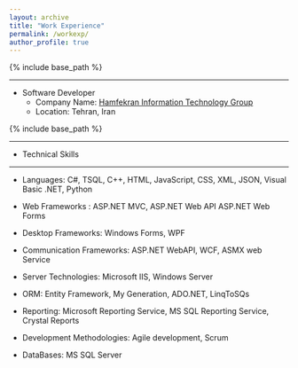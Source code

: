 ```yaml
---
layout: archive
title: "Work Experience"
permalink: /workexp/
author_profile: true
---
```


{% include base_path %}


---

* Software Developer
	* Company Name: [Hamfekran Information Technology Group](http://www.hamfekrangroup.ir) 
	* Location: Tehran, Iran



{% include base_path %}



---
- Technical Skills
---

* Languages:  C#, TSQL, C++, HTML, JavaScript, CSS, XML, JSON, Visual Basic .NET, Python
  
* Web Frameworks : ASP.NET MVC, ASP.NET Web API ASP.NET Web Forms
  
* Desktop Frameworks:  Windows Forms, WPF
	 
* Communication Frameworks:  ASP.NET WebAPI, WCF, ASMX web Service
	
* Server Technologies:  Microsoft IIS, Windows Server
	
* ORM:  Entity Framework, My Generation, ADO.NET, LinqToSQs
	
* Reporting:  Microsoft Reporting Service, MS SQL Reporting Service, Crystal Reports
	
* Development Methodologies:  Agile development, Scrum
	
* DataBases: MS SQL Server
  

